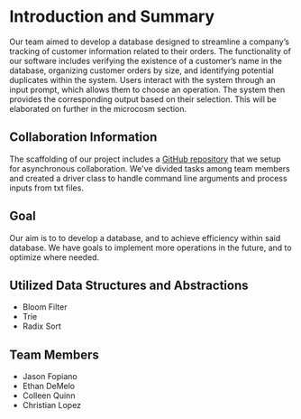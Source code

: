 # Introduction and Summary

Our team aimed to develop a database designed to streamline a company’s tracking of customer information related to their orders. The functionality of our software includes verifying the existence of a customer’s name in the database, organizing customer orders by size, and identifying potential duplicates within the system. Users interact with the system through an input prompt, which allows them to choose an operation. The system then provides the corresponding output based on their selection. This will be elaborated on further in the microcosm section.

## Collaboration Information

The scaffolding of our project includes a [GitHub repository](https://github.com/ChrisJiro/CSC-212-Final-CSC-392-Build-Badge) that we setup for asynchronous collaboration. We've divided tasks among team members and created a driver class to handle command line arguments and process inputs from txt files.

## Goal

Our aim is to to develop a database, and to achieve efficiency within said database. We have goals to implement more operations in the future, and to optimize where needed. 

## Utilized Data Structures and Abstractions

* Bloom Filter
* Trie
* Radix Sort

## Team Members

* Jason Fopiano
* Ethan DeMelo
* Colleen Quinn
* Christian Lopez
